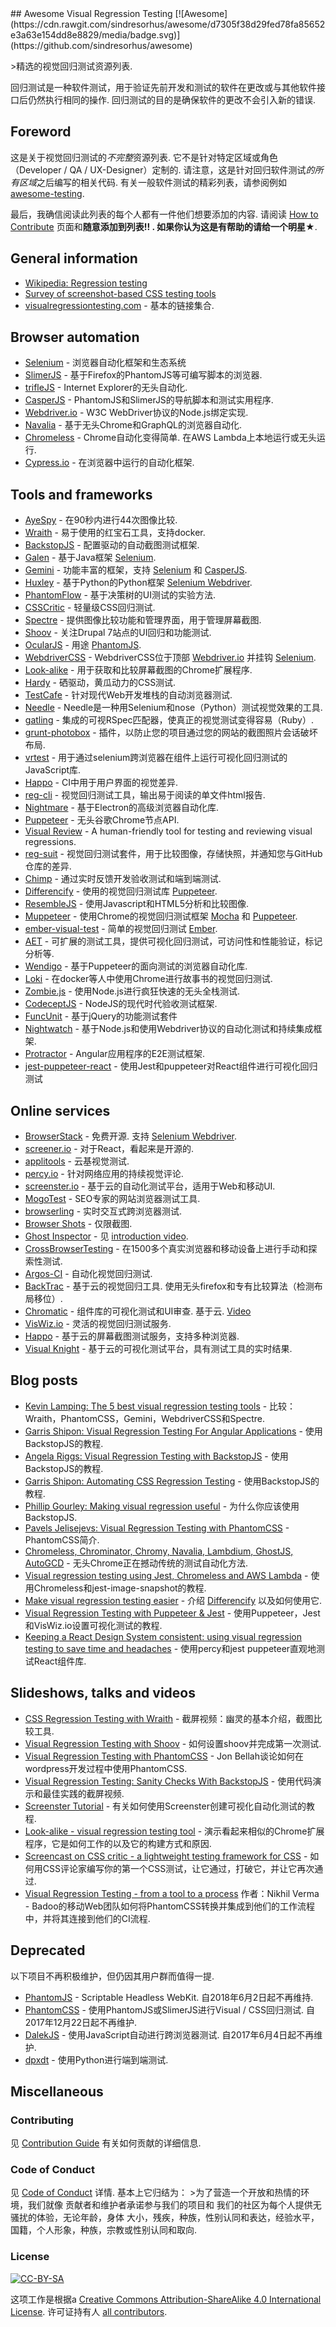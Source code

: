 <div class="github-widget" data-repo="mojoaxel/awesome-regression-testing"></div>
## Awesome Visual Regression Testing [![Awesome](https://cdn.rawgit.com/sindresorhus/awesome/d7305f38d29fed78fa85652e3a63e154dd8e8829/media/badge.svg)](https://github.com/sindresorhus/awesome)

&gt;精选的视觉回归测试资源列表.

 回归测试是一种软件测试，用于验证先前开发和测试的软件在更改或与其他软件接口后仍然执行相同的操作.  回归测试的目的是确保软件的更改不会引入新的错误.

## Foreword

 这是关于视觉回归测试的*不完整*资源列表.  它不是针对特定区域或角色（Developer / QA / UX-Designer）定制的.  请注意，这是针对回归软件测试*的所有区域*之后编写的相关代码.  有关一般软件测试的精彩列表，请参阅例如 [awesome-testing](https://github.com/TheJambo/awesome-testing).

 最后，我确信阅读此列表的每个人都有一件他们想要添加的内容.  请阅读 [How to Contribute](https://github.com/TheJambo/awesome-testing/blob/master/CONTRIBUTING.md)  页面和**随意添加到列表!! **.  如果你认为这是有帮助的**请给一个明星★**.



## General information

- [Wikipedia: Regression testing](https://en.wikipedia.org/wiki/Regression_testing)
- [Survey of screenshot-based CSS testing tools](https://gist.github.com/cvrebert/adf91e429906a4d746cd)
- [visualregressiontesting.com](https://visualregressiontesting.com/) - 基本的链接集合.

## Browser automation

- [Selenium](https://github.com/SeleniumHQ/selenium) - 浏览器自动化框架和生态系统
- [SlimerJS](https://github.com/laurentj/slimerjs) - 基于Firefox的PhantomJS等可编写脚本的浏览器.
- [trifleJS](https://github.com/sdesalas/trifleJS) -  Internet Explorer的无头自动化.
- [CasperJS](https://github.com/casperjs/casperjs) -  PhantomJS和SlimerJS的导航脚本和测试实用程序.
- [Webdriver.io](https://github.com/webdriverio/webdriverio/) -  W3C WebDriver协议的Node.js绑定实现.
- [Navalia](https://github.com/joelgriffith/navalia) - 基于无头Chrome和GraphQL的浏览器自动化.
- [Chromeless](https://github.com/graphcool/chromeless)   -  Chrome自动化变得简单.  在AWS Lambda上本地运行或无头运行.
- [Cypress.io](https://www.cypress.io/) - 在浏览器中运行的自动化框架.

## Tools and frameworks

- [AyeSpy](https://github.com/newsuk/ayespy) - 在90秒内进行44次图像比较.
- [Wraith](https://github.com/BBC-News/wraith) - 易于使用的红宝石工具，支持docker.
- [BackstopJS](https://github.com/garris/BackstopJS) - 配置驱动的自动截图测试框架.
- [Galen](https://github.com/galenframework/galen) - 基于Java框架 [Selenium](https://github.com/SeleniumHQ/selenium).
- [Gemini](https://github.com/gemini-testing/gemini) - 功能丰富的框架，支持 [Selenium](https://github.com/SeleniumHQ/selenium) 和  [CasperJS](https://github.com/casperjs/casperjs).
- [Huxley](https://github.com/facebookarchive/huxley) - 基于Python的Python框架 [Selenium Webdriver](https://github.com/SeleniumHQ/selenium/tree/master/javascript/node/selenium-webdriver).
- [PhantomFlow](https://github.com/Huddle/PhantomFlow) - 基于决策树的UI测试的实验方法.
- [CSSCritic](https://github.com/cburgmer/csscritic) - 轻量级CSS回归测试.
- [Spectre](https://github.com/wearefriday/spectre) - 提供图像比较功能和管理界面，用于管理屏幕截图.
- [Shoov](https://github.com/shoov/shoov) - 关注Drupal 7站点的UI回归和功能测试.
- [OcularJS](https://github.com/mmacartney10/ocularjs) - 用途 [PhantomJS](https://github.com/ariya/phantomjs).
- [WebdriverCSS](https://github.com/webdriverio/webdrivercss) -  WebdriverCSS位于顶部 [Webdriver.io](https://github.com/webdriverio/webdriverio/) 并挂钩 [Selenium](https://github.com/SeleniumHQ/selenium).
- [Look-alike](https://github.com/kdzwinel/Look-alike) - 用于获取和比较屏幕截图的Chrome扩展程序.
- [Hardy](https://github.com/thingsinjars/Hardy) - 硒驱动，黄瓜动力的CSS测试.
- [TestCafe](https://github.com/DevExpress/testcafe) - 针对现代Web开发堆栈的自动浏览器测试.
- [Needle](https://github.com/python-needle/needle) -  Needle是一种用Selenium和nose（Python）测试视觉效果的工具.
- [gatling](https://github.com/gabrielrotbart/gatling) - 集成的可视RSpec匹配器，使真正的视觉测试变得容易（Ruby）.
- [grunt-photobox](https://github.com/stefanjudis/grunt-photobox) - 插件，以防止您的项目通过您的网站的截图照片会话破坏布局.
- [vrtest](https://github.com/nathanmarks/vrtest) - 用于通过selenium跨浏览器在组件上运行可视化回归测试的JavaScript库.
- [Happo](https://github.com/Galooshi/happo) -  CI中用于用户界面的视觉差异.
- [reg-cli](https://github.com/bokuweb/reg-cli) - 视觉回归测试工具，输出易于阅读的单文件html报告.
- [Nightmare](https://github.com/segmentio/nightmare) - 基于Electron的高级浏览器自动化库.
- [Puppeteer](https://github.com/GoogleChrome/puppeteer) - 无头谷歌Chrome节点API.
- [Visual Review](https://github.com/xebia/VisualReview) - A human-friendly tool for testing and reviewing visual regressions.
- [reg-suit](https://github.com/reg-viz/reg-suit) - 视觉回归测试套件，用于比较图像，存储快照，并通知您与GitHub仓库的差异.
- [Chimp](https://github.com/xolvio/chimp) - 通过实时反馈开发验收测试和端到端测试.
- [Differencify](https://github.com/NimaSoroush/differencify) - 使用的视觉回归测试库 [Puppeteer](https://github.com/GoogleChrome/puppeteer).
- [ResembleJS](https://github.com/Huddle/Resemble.js) - 使用Javascript和HTML5分析和比较图像.
- [Muppeteer](https://github.com/HuddleEng/Muppeteer) - 使用Chrome的视觉回归测试框架 [Mocha](https://mochajs.org/) 和 [Puppeteer](https://github.com/GoogleChrome/puppeteer).
- [ember-visual-test](https://github.com/Cropster/ember-visual-test) - 简单的视觉回归测试 [Ember](https://emberjs.com/).
- [AET](https://github.com/Cognifide/aet) - 可扩展的测试工具，提供可视化回归测试，可访问性和性能验证，标记分析等.
- [Wendigo](https://github.com/angrykoala/wendigo) - 基于Puppeteer的面向测试的浏览器自动化库.
- [Loki](https://github.com/oblador/loki) - 在docker等人中使用Chrome进行故事书的视觉回归测试.
- [Zombie.js](http://zombie.js.org/) - 使用Node.js进行疯狂快速的无头全栈测试.
- [CodeceptJS](https://github.com/codeception/codeceptjs/) -  NodeJS的现代时代验收测试框架.
- [FuncUnit](https://github.com/bitovi/funcunit) - 基于jQuery的功能测试套件
- [Nightwatch](https://github.com/nightwatchjs/nightwatch) - 基于Node.js和使用Webdriver协议的自动化测试和持续集成框架.
- [Protractor](https://github.com/angular/protractor) -  Angular应用程序的E2E测试框架.
- [jest-puppeteer-react](https://github.com/Hapag-Lloyd/jest-puppeteer-react) - 使用Jest和puppeteer对React组件进行可视化回归测试

## Online services

- [BrowserStack](https://www.browserstack.com)   - 免费开源.  支持 [Selenium Webdriver](https://github.com/SeleniumHQ/selenium/tree/master/javascript/node/selenium-webdriver).
- [screener.io](https://screener.io) - 对于React，看起来是开源的.
- [applitools](https://applitools.com) - 云基视觉测试.
- [percy.io](https://percy.io) - 针对网络应用的持续视觉评论.
- [screenster.io](http://screenster.io) - 基于云的自动化测试平台，适用于Web和移动UI.
- [MogoTest](http://mogotest.com) -  SEO专家的网站浏览器测试工具.
- [browserling](https://www.browserling.com) - 实时交互式跨浏览器测试.
- [Browser Shots](http://browsershots.org) - 仅限截图.
- [Ghost Inspector](https://ghostinspector.com) - 见 [introduction video](https://vimeo.com/ghostinspector/intro).
- [CrossBrowserTesting](https://crossbrowsertesting.com) - 在1500多个真实浏览器和移动设备上进行手动和探索性测试.
- [Argos-CI](https://www.argos-ci.com) - 自动化视觉回归测试.
- [BackTrac](https://backtrac.io)   - 基于云的视觉回归工具.  使用无头firefox和专有比较算法（检测布局移位）.
- [Chromatic](https://www.chromaticqa.com)   - 组件库的可视化测试和UI审查.  基于云. [Video](https://youtu.be/6KDLJBcutQE)
- [VisWiz.io](https://www.viswiz.io) - 灵活的视觉回归测试服务.
- [Happo](https://happo.io/) - 基于云的屏幕截图测试服务，支持多种浏览器.
- [Visual Knight](https://visual-knight.io/) - 基于云的可视化测试平台，具有测试工具的实时结果.

## Blog posts

- [Kevin Lamping: The 5 best visual regression testing tools](http://www.creativebloq.com/features/the-5-best-visual-regression-testing-tools) - 比较：Wraith，PhantomCSS，Gemini，WebdriverCSS和Spectre.
- [Garris Shipon: Visual Regression Testing For Angular Applications](https://davidwalsh.name/visual-regression-testing-angular-applications) - 使用BackstopJS的教程.
- [Angela Riggs: Visual Regression Testing with BackstopJS](https://www.metaltoad.com/blog/visual-regression-testing-backstopjs) - 使用BackstopJS的教程.
- [Garris Shipon: Automating CSS Regression Testing](https://css-tricks.com/automating-css-regression-testing/) - 使用BackstopJS的教程.
- [Phillip Gourley: Making visual regression useful](https://medium.com/@philgourley/making-visual-regression-useful-acfae27e5031) - 为什么你应该使用BackstopJS.
- [Pavels Jelisejevs: Visual Regression Testing with PhantomCSS](https://www.sitepoint.com/visual-regression-testing-with-phantomcss) -  PhantomCSS简介.
- [Chromeless, Chrominator, Chromy, Navalia, Lambdium, GhostJS, AutoGCD](https://medium.com/@kensoh/chromeless-chrominator-chromy-navalia-lambdium-ghostjs-autogcd-ef34bcd26907) - 无头Chrome正在撼动传统的测试自动化方法.
- [Visual regression testing using Jest, Chromeless and AWS Lambda](https://novemberfive.co/blog/visual-regression-testing-jest-chromeless-lambda) - 使用Chromeless和jest-image-snapshot的教程.
- [Make visual regression testing easier](https://medium.com/@nima.soroush.h/make-visual-regression-testing-easier-4a3dc7073737) - 介绍 [Differencify](https://github.com/NimaSoroush/differencify) 以及如何使用它.
- [Visual Regression Testing with Puppeteer & Jest](https://www.viswiz.io/help/tutorials/puppeteer) - 使用Puppeteer，Jest和VisWiz.io设置可视化测试的教程.
- [Keeping a React Design System consistent: using visual regression testing to save time and headaches](https://techblog.commercetools.com/keeping-a-react-design-system-consistent-f055160d5166) - 使用percy和jest puppeteer直观地测试React组件库.

## Slideshows, talks and videos

- [CSS Regression Testing with Wraith](https://youtu.be/gE_19L0l2q0) - 截屏视频：幽灵的基本介绍，截图比较工具.
- [Visual Regression Testing with Shoov](https://youtu.be/CBBiJ6YlXLc) - 如何设置shoov并完成第一次测试.
- [Visual Regression Testing with PhantomCSS](https://youtu.be/Vp8vnXMjIfw) -  Jon Bellah谈论如何在wordpress开发过程中使用PhantomCSS.
- [Visual Regression Testing: Sanity Checks With BackstopJS](https://youtu.be/l8lGj8Zh0k4) - 使用代码演示和最佳实践的截屏视频.
- [Screenster Tutorial](https://youtu.be/Zy8y_dGzZXI) - 有关如何使用Screenster创建可视化自动化测试的教程.
- [Look-alike - visual regression testing tool](https://youtu.be/vTyoQuC0To8) - 演示看起来相似的Chrome扩展程序，它是如何工作的以及它的构建方式和原因.
- [Screencast on CSS critic - a lightweight testing framework for CSS](https://youtu.be/AqQ2bNPtF60) - 如何用CSS评论家编写你的第一个CSS测试，让它通过，打破它，并让它再次通过.
- [Visual Regression Testing - from a tool to a process](https://speakerdeck.com/nikhilverma/visual-regression-testing-from-a-tool-to-a-process) 作者：Nikhil Verma  -  Badoo的移动Web团队如何将PhantomCSS转换并集成到他们的工作流程中，并将其连接到他们的CI流程.

## Deprecated

以下项目不再积极维护，但仍因其用户群而值得一提.

- [PhantomJS](https://github.com/ariya/phantomjs)   -  Scriptable Headless WebKit.  自2018年6月2日起不再维持.
- [PhantomCSS](https://github.com/Huddle/PhantomCSS)   - 使用PhantomJS或SlimerJS进行Visual / CSS回归测试.  自2017年12月22日起不再维护.
- [DalekJS](https://github.com/dalekjs/dalek)   - 使用JavaScript自动进行跨浏览器测试.  自2017年6月4日起不再维护.
- [dpxdt](https://github.com/bslatkin/dpxdt) - 使用Python进行端到端测试.

## Miscellaneous

### Contributing

见 [Contribution Guide](https://github.com/mojoaxel/awesome-regression-testing/blob/master/CONTRIBUTING.md) 有关如何贡献的详细信息.

### Code of Conduct

见 [Code of Conduct](https://github.com/mojoaxel/awesome-regression-testing/blob/master/CODE-OF-CONDUCT.md)  详情.  基本上它归结为：
&gt;为了营造一个开放和热情的环境，我们就像
贡献者和维护者承诺参与我们的项目和
我们的社区为每个人提供无骚扰的体验，无论年龄，身体
大小，残疾，种族，性别认同和表达，经验水平，
国籍，个人形象，种族，宗教或性别认同和取向.

### License

[![CC-BY-SA](http://mirrors.creativecommons.org/presskit/buttons/88x31/svg/by-sa.svg)](http://creativecommons.org/licenses/by-sa/4.0/)

这项工作是根据a [Creative Commons Attribution-ShareAlike 4.0 International License](http://creativecommons.org/licenses/by-sa/4.0/).
许可证持有人 [all contributors](https://github.com/mojoaxel/awesome-regression-testing/graphs/contributors).
